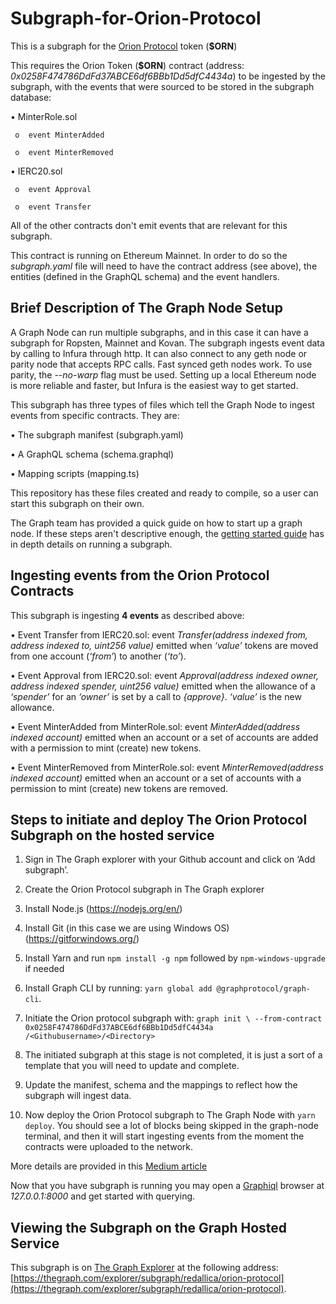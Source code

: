 # Subgraph-for-Orion-Protocol
This is a subgraph for the [Orion Protocol](https://github.com/orionprotocol) token (**$ORN**)

This requires the Orion Token (**$ORN**) contract (address: *0x0258F474786DdFd37ABCE6df6BBb1Dd5dfC4434a*) to be ingested by the subgraph, with the events that were sourced to be stored in the subgraph database:

•	MinterRole.sol

     o	event MinterAdded
     
     o 	event MinterRemoved
     
•	IERC20.sol

     o	event Approval
     
     o	event Transfer
     
All of the other contracts don't emit events that are relevant for this subgraph.

This contract is running on Ethereum Mainnet. In order to do so the *subgraph.yaml* file will need to have the contract address (see above), the entities (defined in the GraphQL schema) and the event handlers.

## Brief Description of The Graph Node Setup

A Graph Node can run multiple subgraphs, and in this case it can have a subgraph for Ropsten, Mainnet and Kovan. The subgraph ingests event data by calling to Infura through http. It can also connect to any geth node or parity node that accepts RPC calls. Fast synced geth nodes work. To use parity, the *--no-warp* flag must be used. Setting up a local Ethereum node is more reliable and faster, but Infura is the easiest way to get started.

This subgraph has three types of files which tell the Graph Node to ingest events from specific contracts. They are:

•	The subgraph manifest (subgraph.yaml)

•	A GraphQL schema (schema.graphql)

•	Mapping scripts (mapping.ts)

This repository has these files created and ready to compile, so a user can start this subgraph on their own.

The Graph team has provided a quick guide on how to start up a graph node. If these steps aren't descriptive enough, the [getting started guide](https://github.com/graphprotocol/graph-node/blob/master/docs/getting-started.md) has in depth details on running a subgraph.

## Ingesting events from the Orion Protocol Contracts

This subgraph is ingesting **4 events** as described above:

•	Event Transfer from IERC20.sol: event *Transfer(address indexed from, address indexed to, uint256 value)* emitted when *‘value’* tokens are moved from one account (*‘from’*) to another (*‘to’*).

•	Event Approval from IERC20.sol: event *Approval(address indexed owner, address indexed spender, uint256 value)* emitted when the allowance of a *‘spender’* for an *‘owner’* is set by a call to *{approve}*. *‘value’* is the new allowance.

•	Event MinterAdded from MinterRole.sol: event *MinterAdded(address indexed account)* emitted when an account or a set of accounts are added with a permission to mint (create) new tokens. 

•	Event MinterRemoved from MinterRole.sol: event *MinterRemoved(address indexed account)* emitted when an account or a set of accounts with a permission to mint (create) new tokens are removed. 

## Steps to initiate and deploy The Orion Protocol Subgraph on the hosted service

1.	Sign in The Graph explorer with your Github account and click on ‘Add subgraph’.

2.	Create the Orion Protocol subgraph in The Graph explorer

3.	Install Node.js (https://nodejs.org/en/)

4.	Install Git (in this case we are using Windows OS) (https://gitforwindows.org/)

5.	Install Yarn and run `npm install -g npm` followed by `npm-windows-upgrade` if needed

6.	Install Graph CLI by running: `yarn global add @graphprotocol/graph-cli`. 

7.	Initiate the Orion protocol subgraph with: `graph init \ --from-contract 0x0258F474786DdFd37ABCE6df6BBb1Dd5dfC4434a /<Githubusername>/<Directory>`

8.	The initiated subgraph at this stage is not completed, it is just a sort of a template that you will need to update and complete.

9.	Update the manifest, schema and the mappings to reflect how the subgraph will ingest data.

10.	Now deploy the Orion Protocol subgraph to The Graph Node with `yarn deploy`. You should see a lot of blocks being skipped in the graph-node terminal, and then it will start ingesting events from the moment the contracts were uploaded to the network.

More details are provided in this [Medium article](https://medium.com/swlh/how-to-build-a-subgraph-on-windows-for-a-non-tech-curator-6641030376bd)

Now that you have subgraph is running you may open a [Graphiql](https://github.com/graphql/graphiql) browser at *127.0.0.1:8000* and get started with querying.

## Viewing the Subgraph on the Graph Hosted Service
This subgraph is on [The Graph Explorer](https://thegraph.com/explorer/) at the following address: [https://thegraph.com/explorer/subgraph/redallica/orion-protocol](https://thegraph.com/explorer/subgraph/redallica/orion-protocol). 

